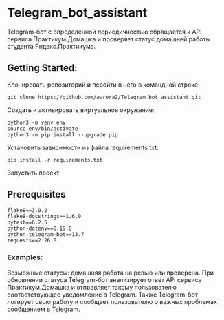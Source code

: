 # Telegram_bot_assistant
Telegram-бот с определенной периодичностью обращается к API сервиса Практикум.Домашка и проверяет статус домашней работы студента Яндекс.Практикума. 

## Getting Started:

Клонировать репозиторий и перейти в него в командной строке:
```
git clone https://github.com/awrora2/Telegram_bot_assistant.git

```
Cоздать и активировать виртуальное окружение:
```
python3 -m venv env
source env/bin/activate
python3 -m pip install --upgrade pip
```
Установить зависимости из файла requirements.txt:
```
pip install -r requirements.txt
```
Запустить проект


## Prerequisites
```
flake8==3.9.2
flake8-docstrings==1.6.0
pytest==6.2.5
python-dotenv==0.19.0
python-telegram-bot==13.7
requests==2.26.0
```

### Examples:
Возможные статусы: домашняя работа на ревью или проверена. 
При обновлении статуса Telegram-бот анализирует ответ API сервиса Практикум.Домашка и отправляет такому пользователю соответствующее уведомление в Telegram. 
Также Telegram-бот логирует свою работу и сообщает пользователю о важных проблемах сообщением в Telegram. 
